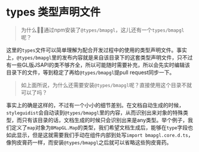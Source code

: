 # types 类型声明文件
> 为什么👴🏻通过npm安装了`@types/bmapgl`，这儿还有一个`types/bmapgl`呢？

这里的`types`文件可以简单理解为配合开发过程中的使用的类型声明文件。事实上，`@types/bmapgl`里的发布内容就是来自该目录下的这套类型声明文件，只不过有一些GL版JSAPI的类不够齐全，所以可能随时需要补充，所以会先实时编辑该目录下的文件，等到稳定了再给`@types/bmapgl`提pull request同步一下。

> 如上面所说，为什么还需要安装`@types/bmapgl`呢？直接使用这个目录不就可以了吗？

事实上的确是这样的，不过有一个小小的细节差别。在文档自动生成的时候，`styleguidist`会自动读到`@types/bmapgl`里的内容，从而识别出来对象的特殊类型，而只有该目录的话，文档生成的时候只会识别出来是any类型。举个例子，我们定义了`map`对象为`BMapGL.Map`的类型，我们希望文档生成后，能够在`type`字段也如此显示，但是这就需要我们手动在组件内部到处写`import bmapgl.core.d.ts`，像狗皮膏药一样，而安装`@types/bmapgl`之后就可以省略这些狗皮膏药。
